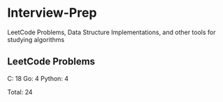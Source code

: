 # Interview-Prep
LeetCode Problems, Data Structure Implementations, and other tools for studying algorithms

## LeetCode Problems
C:      18
Go:     4
Python: 4

Total:  24
